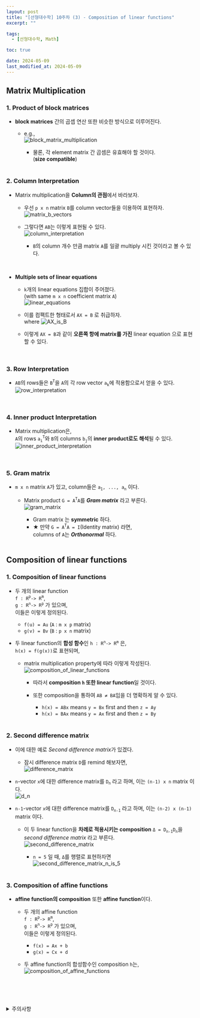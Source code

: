 ```yaml
---
layout: post
title: "[선형대수학] 10주차 (3) - Composition of linear functions"
excerpt: ""

tags:
  - [선형대수학, Math]

toc: true

date: 2024-05-09
last_modified_at: 2024-05-09
---
```

## Matrix Multiplication
### 1. Product of block matrices
- **block matrices** 간의 곱셉 연산 또한 비슷한 방식으로 이루어진다.  

  - e.g.,  
  ![block_matrix_multiplication][def]  

    - 물론, 각 element matrix 간 곱셈은 유효해야 할 것이다.  
    (**size compatible**)  

  <br>

### 2. Column Interpretation
- Matrix multiplication을 **Column의 관점**에서 바라보자.  

  - 우선 `p x n` matrix `B`를 column vector들을 이용하여 표현하자.  
  ![matrix_b_vectors][def2]  

  - 그렇다면 `AB`는 이렇게 표현될 수 있다.  
  ![column_interpretation][def3]  
    - `B`의 column 개수 만큼 matrix `A`를 일괄 multiply 시킨 것이라고 볼 수 있다.  

<br>

- **Multiple sets of linear equations**
  - `k`개의 linear equations 집합이 주어졌다.  
  (with same `m x n` coefficient matrix `A`)  
  ![linear_equations][def4]  

  - 이를 컴팩트한 형태로서 `AX = B` 로 취급하자.  
  where ![AX_is_B][def5]

  - 이렇게 `AX = B`과 같이 **오른쪽 항에 matrix를 가진** linear equation 으로 표현할 수 있다.  

  <br>

### 3. Row Interpretation
- `AB`의 rows들은 `B`<sup>`T`</sup>을 `A`의 각 row vector `a`<sub>`k`</sub>에 적용함으로서 얻을 수 있다.  
![row_interpretation][def6]  

<br>

### 4. Inner product Interpretation
- Matrix multiplication은,  
`A`의 rows `a`<sub>`i`</sub><sup>`T`</sup>와 `B`의 columns `b`<sub>`j`</sub>의 **inner product로도 해석**될 수 있다.  
![inner_product_interpretation][def7]  

<br>

### 5. Gram matrix
- `m x n` matrix `A`가 있고, column들은 `a`<sub>`1`</sub>`, ..., a`<sub>`n`</sub> 이다.  

  - Matrix product `G = A`<sup>`T`</sup>`A`를 ***Gram matrix*** 라고 부른다.  
  ![gram_matrix][def8]
    - Gram matrix 는 **symmetric** 하다.  
    - ★ 만약 `G = A`<sup>`T`</sup>`A = I`(Identity matrix) 라면,  
    columns of `A`는 ***Orthonormal*** 하다.

    <br>

## Composition of linear functions
### 1. Composition of linear functions
- 두 개의 linear function  
`f : R`<sup>`p`</sup>`-> R`<sup>`m`</sup>,  
`g : R`<sup>`n`</sup>`-> R`<sup>`p`</sup> 가 있으며,  
이들은 이렇게 정의된다.  
  - `f(u) = Au` (`A` : `m x p` matrix)
  - `g(v) = Bv` (`B` : `p x n` matrix)  

- 두 linear function의 **합성 함수**인 `h : R`<sup>`n`</sup>`-> R`<sup>`m`</sup> 은,  
`h(x) = f(g(x))`로 표현되며,  
  - matrix multiplication property에 따라 이렇게 작성된다.  
  ![composition_of_linear_functions][def9]
    - 따라서 **composition `h` 또한 linear function**일 것이다.  
    - 또한 composition을 통하여 `AB ≠ BA`임을 더 명확하게 알 수 있다.  
      - `h(x) = ABx` means `y = Bx` first and then `z = Ay`
      - `h(x) = BAx` means `y = Ax` first and then `z = By`  

      <br>

### 2. Second difference matrix
- 이에 대한 예로 *Second difference matrix*가 있겠다.  
  - 잠시 difference matrix `D`를 remind 해보자면,  
  ![difference_matrix][def10]  

- `n`-vector `x`에 대한 difference matrix를 `D`<sub>`n`</sub> 라고 하며, 이는 `(n-1) x n` matrix 이다.  
![d_n][def11]  
- `n-1`-vector `x`에 대한 difference matrix를 `D`<sub>`n-1`</sub> 라고 하며, 이는 `(n-2) x (n-1)` matrix 이다.  

  - 이 두 linear function을 **차례로 적용시키는 composition** `Δ = D`<sub>`n-1`</sub>`D`<sub>`n`</sub>을 *second difference matrix* 라고 부른다.  
  ![second_difference_matrix][def12]  

    - `n = 5` 일 때, `Δ`를 행렬로 표현하자면  
    ![second_difference_matrix_n_is_5][def13]  

    <br>

### 3. Composition of affine functions
- **affine function의 composition** 또한 **affine function**이다.  

  - 두 개의 affine function  
  `f : R`<sup>`p`</sup>`-> R`<sup>`m`</sup>,  
  `g : R`<sup>`n`</sup>`-> R`<sup>`p`</sup> 가 있으며,  
  이들은 이렇게 정의된다.  
    - `f(x) = Ax + b`
    - `g(x) = Cx + d`  

  - 두 affine function의 합성함수인 composition `h`는,  
  ![composition_of_affine_functions](https://i.imgur.com/cHMSzKs.png)  

<br>
<br>
<br>
<br>
<details>
<summary>주의사항</summary>
<div markdown="1">

이 포스팅은 강원대학교 김도형 교수님의 선형대수학 수업을 들으며 내용을 정리 한 것입니다.  
수업 내용에 대한 저작권은 교수님께 있으니,  
다른 곳으로의 무분별한 내용 복사를 자제해 주세요.

</div>
</details>


[def]: https://i.imgur.com/yfbAjUY.png
[def2]: https://i.imgur.com/hx0hRkc.png
[def3]: https://i.imgur.com/AtFjJTc.png
[def4]: https://i.imgur.com/d5mup9j.png
[def5]: https://i.imgur.com/boveukY.png
[def6]: https://i.imgur.com/C3otM4L.png
[def7]: https://i.imgur.com/QgJshok.png
[def8]: https://i.imgur.com/Bj8rzCP.png
[def9]: https://i.imgur.com/BKjI27y.png
[def10]: https://i.imgur.com/rckevVr.png
[def11]: https://i.imgur.com/xSawM4G.png
[def12]: https://i.imgur.com/d7AC31l.png
[def13]: https://i.imgur.com/6AK0AYY.png